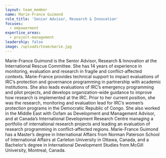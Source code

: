 ```yaml
---
layout: team_member
name: Marie-France Guimond
role_title: 'Senior Advisor, Research & Innovation'
focuses:
  - empowerment
expertise_areas:
  - project-management
leadership: false
image: /uploads/team/marie.jpg
---
```


Marie-France Guimond is the Senior Advisor, Research & Innovation at the International Rescue Committee. She has 14 years of experience in monitoring, evaluation and research in fragile and conflict-affected contexts. Marie-France provides technical support to impact evaluations of IRC’s protection and governance programming in partnership with academic institutions. She also leads evaluations of IRC’s emergency programming and pilot projects, and develops organization-wide guidance to improve how research is implemented at the IRC. Prior to her current position, she was the research, monitoring and evaluation lead for IRC’s women’s protection programs in the Democratic Republic of Congo. She also worked in the Middle East with Oxfam as Development and Management Advisor, and at Canada’s International Development Research Centre managing a portfolio of international research projects and leading an evaluation of research programming in conflict-affected regions. Marie-France Guimond has a Master’s degree in International Affairs from Norman Paterson School of International Affairs at Carleton University in Ottawa, Canada, and a Bachelor’s degree in International Development Studies from McGill University, Montreal, Canada.